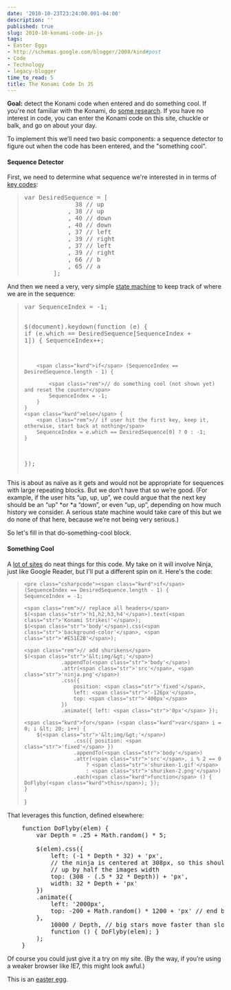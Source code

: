 ```yaml
---
date: '2010-10-23T23:24:00.001-04:00'
description: ''
published: true
slug: 2010-10-konami-code-in-js
tags:
- Easter Eggs
- http://schemas.google.com/blogger/2008/kind#post
- Code
- Technology
- legacy-blogger
time_to_read: 5
title: The Konami Code In JS
---
```



<strong>Goal:</strong> detect the Konami code when entered and do something cool. If you're not familiar with the Konami, do <a href="http://en.wikipedia.org/wiki/Konami_Code">some research</a>. If you have no interest in code, you can enter the Konami code on this site, chuckle or balk, and go on about your day.

To implement this we’ll need two basic components: a sequence detector to figure out when the code has been entered, and the &quot;something cool&quot;.  <h4>Sequence Detector</h4>

First, we need to determine what sequence we're interested in in terms of <a href="http://www.quirksmode.org/js/keys.html">key codes</a>:
<blockquote>   <pre class="csharpcode"><span class="kwrd">var</span> DesiredSequence = [
              38 <span class="rem">// up</span>
            , 38 <span class="rem">// up</span>
            , 40 <span class="rem">// down</span>
            , 40 <span class="rem">// down</span>
            , 37 <span class="rem">// left</span>
            , 39 <span class="rem">// right</span>
            , 37 <span class="rem">// left</span>
            , 39 <span class="rem">// right</span>
            , 66 <span class="rem">// b</span>
            , 65 <span class="rem">// a</span>
        ];</pre>
</blockquote>


And then we need a very, very simple <a href="http://en.wikipedia.org/wiki/Finite-state_machine">state machine</a> to keep track of where we are in the sequence:

<blockquote>
  <pre class="csharpcode"><span class="kwrd">var</span> SequenceIndex = -1;

$(document).keydown(<span class="kwrd">function</span> (e) {
    <span class="kwrd">if</span> (e.which == DesiredSequence[SequenceIndex + 1]) {
        SequenceIndex++;

        <span class="kwrd">if</span> (SequenceIndex == DesiredSequence.length - 1) {

            <span class="rem">// do something cool (not shown yet) and reset the counter</span>
            SequenceIndex = -1;
        }
    }
    <span class="kwrd">else</span> {
        <span class="rem">// if user hit the first key, keep it, otherwise, start back at nothing</span>
        SequenceIndex = e.which == DesiredSequence[0] ? 0 : -1;
    }
});</pre>
</blockquote>


This is about as naïve as it gets and would not be appropriate for sequences with large repeating blocks. But we don’t have that so we’re good. (For example, if the user hits “up, up, up”, we could argue that the next key should be an “up” *or *a “down”, or even “up, up”, depending on how much history we consider. A serious state machine would take care of this but we do none of that here, because we’re not being very serious.)


So let's fill in that do-something-cool block.

<h4>Something Cool</h4>


A <a href="http://konamicodesites.com/">lot of sites</a> do neat things for this code. My take on it will involve Ninja, just like Google Reader, but I'll put a different spin on it. Here's the code:

<blockquote>



    <pre class="csharpcode"><span class="kwrd">if</span> (SequenceIndex == DesiredSequence.length - 1) {
    SequenceIndex = -1;
            
    <span class="rem">// replace all headers</span>
    $(<span class="str">'h1,h2,h3,h4'</span>).text(<span class="str">'Konami Strikes!'</span>);
    $(<span class="str">'body'</span>).css(<span class="str">'background-color'</span>, <span class="str">'#E51E2B'</span>);

    <span class="rem">// add shurikens</span>
    $(<span class="str">'&lt;img/&gt;'</span>)
                .appendTo(<span class="str">'body'</span>)
                .attr(<span class="str">'src'</span>, <span class="str">'ninja.png'</span>)
                .css({
                    position: <span class="str">'fixed'</span>,
                    left: <span class="str">'-126px'</span>,
                    top: <span class="str">'400px'</span>
                })
                .animate({ left: <span class="str">'0px'</span> });

    <span class="kwrd">for</span> (<span class="kwrd">var</span> i = 0; i &lt; 20; i++) {
        $(<span class="str">'&lt;img/&gt;'</span>)
                    .css({ position: <span class="str">'fixed'</span> })
                    .appendTo(<span class="str">'body'</span>)
                    .attr(<span class="str">'src'</span>, i % 2 == 0 
                        ? <span class="str">'shuriken-1.gif'</span> 
                        : <span class="str">'shuriken-2.png'</span>)
                    .each(<span class="kwrd">function</span> () { DoFlyby(<span class="kwrd">this</span>); });
    }
}</pre>
  
</blockquote>


That leverages this function, defined elsewhere:

<pre class="csharpcode">    <span class="kwrd">function</span> DoFlyby(elem) {
        <span class="kwrd">var</span> Depth = .25 + Math.random() * 5;

        $(elem).css({
            left: (-1 * Depth * 32) + <span class="str">'px'</span>,
            <span class="rem">// the ninja is centered at 308px, so this should be offset </span>
            <span class="rem">// up by half the images width</span>
            top: (308 - (.5 * 32 * Depth)) + <span class="str">'px'</span>,
            width: 32 * Depth + <span class="str">'px'</span>
        })
        .animate({
            left: <span class="str">'2000px'</span>,
            top: -200 + Math.random() * 1200 + <span class="str">'px'</span> <span class="rem">// end b/t [10,90]% of the screen</span>
        },
            10000 / Depth, <span class="rem">// big stars move faster than slow stars</span>
            <span class="kwrd">function</span> () { DoFlyby(elem); }
        );
    }</pre>


Of course you could just give it a try on my site. (By the way, if you’re using a weaker browser like IE7, this might look awful.)


This is an <a href="http://en.wikipedia.org/wiki/Easter_egg_(media)#Software-based">easter egg</a>.